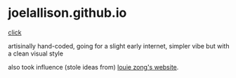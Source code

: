 # joelallison.github.io

[click](https://joelallison.github.io)

artisinally hand-coded, going for a slight early internet, simpler vibe but with a clean visual style

also took influence (stole ideas from) [louie zong's website](https://louiezong.com).
